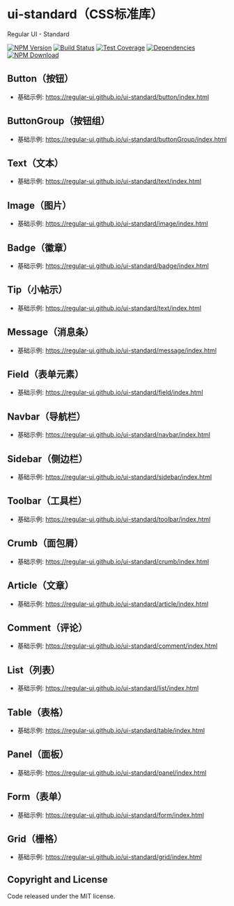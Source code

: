 # ui-standard（CSS标准库）
Regular UI - Standard

[![NPM Version][npm-img]][npm-url]
[![Build Status][travis-img]][travis-url]
[![Test Coverage][coveralls-img]][coveralls-url]
[![Dependencies][david-img]][david-url]
[![NPM Download][download-img]][download-url]

[npm-img]: http://img.shields.io/npm/v/rgui-ui-standard.svg?style=flat-square
[npm-url]: http://npmjs.org/package/rgui-ui-standard
[travis-img]: https://img.shields.io/travis/regular-ui/ui-standard.svg?style=flat-square
[travis-url]: https://travis-ci.org/regular-ui/ui-standard
[coveralls-img]: https://img.shields.io/coveralls/regular-ui/ui-standard.svg?style=flat-square
[coveralls-url]: https://coveralls.io/r/regular-ui/ui-standard
[david-img]: http://img.shields.io/david/regular-ui/ui-standard.svg?style=flat-square
[david-url]: https://david-dm.org/regular-ui/ui-standard
[download-img]: https://img.shields.io/npm/dm/rgui-ui-standard.svg?style=flat-square
[download-url]: https://npmjs.org/package/rgui-ui-standard

## Button（按钮）
- 基础示例: https://regular-ui.github.io/ui-standard/button/index.html

## ButtonGroup（按钮组）
- 基础示例: https://regular-ui.github.io/ui-standard/buttonGroup/index.html

## Text（文本）
- 基础示例: https://regular-ui.github.io/ui-standard/text/index.html

## Image（图片）
- 基础示例: https://regular-ui.github.io/ui-standard/image/index.html

## Badge（徽章）
- 基础示例: https://regular-ui.github.io/ui-standard/badge/index.html

## Tip（小帖示）
- 基础示例: https://regular-ui.github.io/ui-standard/text/index.html

## Message（消息条）
- 基础示例: https://regular-ui.github.io/ui-standard/message/index.html

## Field（表单元素）
- 基础示例: https://regular-ui.github.io/ui-standard/field/index.html

## Navbar（导航栏）
- 基础示例: https://regular-ui.github.io/ui-standard/navbar/index.html

## Sidebar（侧边栏）
- 基础示例: https://regular-ui.github.io/ui-standard/sidebar/index.html

## Toolbar（工具栏）
- 基础示例: https://regular-ui.github.io/ui-standard/toolbar/index.html

## Crumb（面包屑）
- 基础示例: https://regular-ui.github.io/ui-standard/crumb/index.html

## Article（文章）
- 基础示例: https://regular-ui.github.io/ui-standard/article/index.html

## Comment（评论）
- 基础示例: https://regular-ui.github.io/ui-standard/comment/index.html

## List（列表）
- 基础示例: https://regular-ui.github.io/ui-standard/list/index.html

## Table（表格）
- 基础示例: https://regular-ui.github.io/ui-standard/table/index.html

## Panel（面板）
- 基础示例: https://regular-ui.github.io/ui-standard/panel/index.html

## Form（表单）
- 基础示例: https://regular-ui.github.io/ui-standard/form/index.html

## Grid（栅格）
- 基础示例: https://regular-ui.github.io/ui-standard/grid/index.html

## Copyright and License

Code released under the MIT license.

